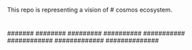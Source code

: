 This repo is representing a vision of # cosmos ecosystem.
#
##
###
####
#####
######
#######
########
#########
##########
###########
############
#############
##############
